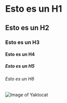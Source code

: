 # Esto es un H1
## Esto es un H2
### Esto es un H3
#### Esto es un H4
##### Esto es un H5
###### Esto es un H6


![Image of Yaktocat](https://octodex.github.com/images/yaktocat.png)
